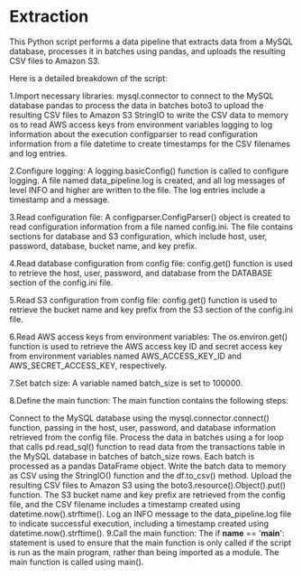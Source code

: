 # Extraction
This Python script performs a data pipeline that extracts data from a MySQL database, processes it in batches using pandas, and uploads the resulting CSV files to Amazon S3.

Here is a detailed breakdown of the script:

1.Import necessary libraries:
  mysql.connector to connect to the MySQL database
  pandas to process the data in batches
  boto3 to upload the resulting CSV files to Amazon S3
  StringIO to write the CSV data to memory
  os to read AWS access keys from environment variables
  logging to log information about the execution
  configparser to read configuration information from a file
  datetime to create timestamps for the CSV filenames and log entries.

2.Configure logging: A logging.basicConfig() function is called to configure logging. A file named data_pipeline.log is created, and all log messages of level INFO and higher are written to the file. The log entries include a timestamp and a message.

3.Read configuration file: A configparser.ConfigParser() object is created to read configuration information from a file named config.ini. The file contains sections for database and S3 configuration, which include host, user, password, database, bucket name, and key prefix.

4.Read database configuration from config file: config.get() function is used to retrieve the host, user, password, and database from the DATABASE section of the config.ini file.

5.Read S3 configuration from config file: config.get() function is used to retrieve the bucket name and key prefix from the S3 section of the config.ini file.

6.Read AWS access keys from environment variables: The os.environ.get() function is used to retrieve the AWS access key ID and secret access key from environment variables named AWS_ACCESS_KEY_ID and AWS_SECRET_ACCESS_KEY, respectively.

7.Set batch size: A variable named batch_size is set to 100000.

8.Define the main function: The main function contains the following steps:

  Connect to the MySQL database using the mysql.connector.connect() function, passing in the host, user, password, and database information retrieved from the config file.
  Process the data in batches using a for loop that calls pd.read_sql() function to read data from the transactions table in the MySQL database in batches of batch_size rows. Each batch is processed as a pandas DataFrame object.
  Write the batch data to memory as CSV using the StringIO() function and the df.to_csv() method.
  Upload the resulting CSV files to Amazon S3 using the boto3.resource().Object().put() function. The S3 bucket name and key prefix are retrieved from the config file, and the CSV filename includes a timestamp created using datetime.now().strftime().
  Log an INFO message to the data_pipeline.log file to indicate successful execution, including a timestamp created using datetime.now().strftime().
9.Call the main function: The if __name__ == '__main__': statement is used to ensure that the main function is only called if the script is run as the main program, rather than being imported as a module. The main function is called using main().
